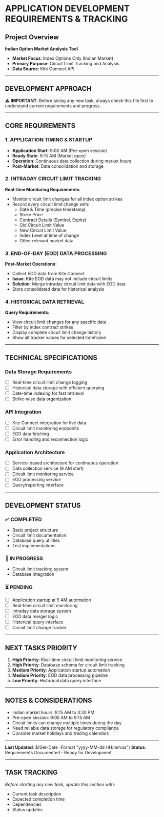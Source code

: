 # APPLICATION DEVELOPMENT REQUIREMENTS & TRACKING

## Project Overview
**Indian Option Market Analysis Tool**
- **Market Focus**: Index Options Only (Indian Market)
- **Primary Purpose**: Circuit Limit Tracking and Analysis
- **Data Source**: Kite Connect API

---

## DEVELOPMENT APPROACH
⚠️ **IMPORTANT**: Before taking any new task, always check this file first to understand current requirements and progress.

---

## CORE REQUIREMENTS

### 1. APPLICATION TIMING & STARTUP
- **Application Start**: 9:00 AM (Pre-open session)
- **Ready State**: 9:15 AM (Market open)
- **Operation**: Continuous data collection during market hours
- **Post-Market**: Data consolidation and storage

### 2. INTRADAY CIRCUIT LIMIT TRACKING
**Real-time Monitoring Requirements:**
- Monitor circuit limit changes for all index option strikes
- Record every circuit limit change with:
  - Date & Time (precise timestamp)
  - Strike Price
  - Contract Details (Symbol, Expiry)
  - Old Circuit Limit Value
  - New Circuit Limit Value
  - Index Level at time of change
  - Other relevant market data

### 3. END-OF-DAY (EOD) DATA PROCESSING
**Post-Market Operations:**
- Collect EOD data from Kite Connect
- **Issue**: Kite EOD data may not include circuit limits
- **Solution**: Merge intraday circuit limit data with EOD data
- Store consolidated data for historical analysis

### 4. HISTORICAL DATA RETRIEVAL
**Query Requirements:**
- View circuit limit changes for any specific date
- Filter by index contract strikes
- Display complete circuit limit change history
- Show all tracker values for selected timeframe

---

## TECHNICAL SPECIFICATIONS

### Data Storage Requirements
- [ ] Real-time circuit limit change logging
- [ ] Historical data storage with efficient querying
- [ ] Date-time indexing for fast retrieval
- [ ] Strike-wise data organization

### API Integration
- [ ] Kite Connect integration for live data
- [ ] Circuit limit monitoring endpoints
- [ ] EOD data fetching
- [ ] Error handling and reconnection logic

### Application Architecture
- [ ] Service-based architecture for continuous operation
- [ ] Data collection service (9 AM start)
- [ ] Circuit limit monitoring service
- [ ] EOD processing service
- [ ] Query/reporting interface

---

## DEVELOPMENT STATUS

### ✅ COMPLETED
- Basic project structure
- Circuit limit documentation
- Database query utilities
- Test implementations

### 🔄 IN PROGRESS
- Circuit limit tracking system
- Database integration

### ⏳ PENDING
- [ ] Application startup at 9 AM automation
- [ ] Real-time circuit limit monitoring
- [ ] Intraday data storage system
- [ ] EOD data merger logic
- [ ] Historical query interface
- [ ] Circuit limit change tracker

---

## NEXT TASKS PRIORITY
1. **High Priority**: Real-time circuit limit monitoring service
2. **High Priority**: Database schema for circuit limit tracking
3. **Medium Priority**: Application startup automation
4. **Medium Priority**: EOD data processing pipeline
5. **Low Priority**: Historical data query interface

---

## NOTES & CONSIDERATIONS
- Indian market hours: 9:15 AM to 3:30 PM
- Pre-open session: 9:00 AM to 9:15 AM
- Circuit limits can change multiple times during the day
- Need reliable data storage for regulatory compliance
- Consider market holidays and trading calendars

---

**Last Updated**: $(Get-Date -Format "yyyy-MM-dd HH:mm:ss")
**Status**: Requirements Documented - Ready for Development

---

## TASK TRACKING
*Before starting any new task, update this section with:*
- Current task description
- Expected completion time
- Dependencies
- Status updates 